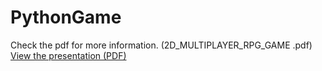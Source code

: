 # PythonGame
Check the pdf for more information.
(2D_MULTIPLAYER_RPG_GAME .pdf)
[View the presentation (PDF)](2D_MULTIPLAYER_RPG_GAME.pdf)

